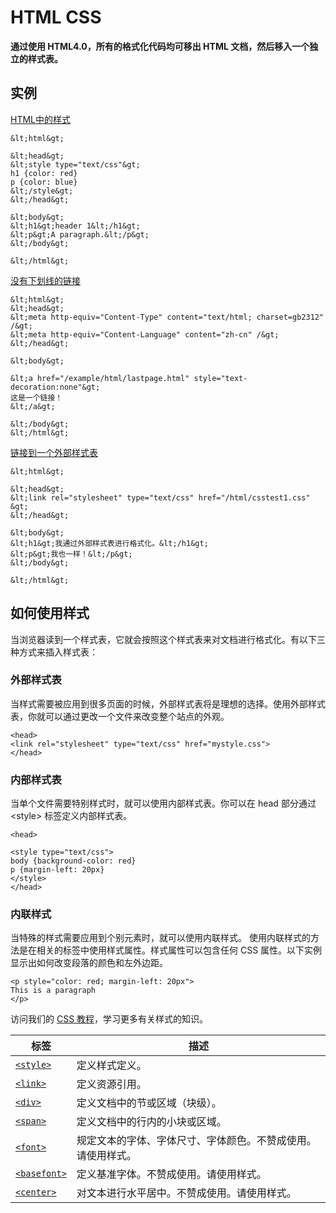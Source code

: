 
# HTML CSS




**通过使用 HTML4.0，所有的格式化代码均可移出 HTML 文档，然后移入一个独立的样式表。**

## 实例

[HTML中的样式](/tiy/t.asp?f=html_style)

```
&lt;html&gt;

&lt;head&gt;
&lt;style type="text/css"&gt;
h1 {color: red}
p {color: blue}
&lt;/style&gt;
&lt;/head&gt;

&lt;body&gt;
&lt;h1&gt;header 1&lt;/h1&gt;
&lt;p&gt;A paragraph.&lt;/p&gt;
&lt;/body&gt;

&lt;/html&gt;

```

[没有下划线的链接](/tiy/t.asp?f=html_linknoline)

```
&lt;html&gt;
&lt;head&gt;
&lt;meta http-equiv="Content-Type" content="text/html; charset=gb2312" /&gt;
&lt;meta http-equiv="Content-Language" content="zh-cn" /&gt;
&lt;/head&gt;

&lt;body&gt;

&lt;a href="/example/html/lastpage.html" style="text-decoration:none"&gt;
这是一个链接！
&lt;/a&gt;

&lt;/body&gt;
&lt;/html&gt;

```

[链接到一个外部样式表](/tiy/t.asp?f=html_link)

```
&lt;html&gt;

&lt;head&gt;
&lt;link rel="stylesheet" type="text/css" href="/html/csstest1.css" &gt;
&lt;/head&gt;

&lt;body&gt;
&lt;h1&gt;我通过外部样式表进行格式化。&lt;/h1&gt;
&lt;p&gt;我也一样！&lt;/p&gt;
&lt;/body&gt;

&lt;/html&gt;

```

## 如何使用样式

当浏览器读到一个样式表，它就会按照这个样式表来对文档进行格式化。有以下三种方式来插入样式表：

### 外部样式表

当样式需要被应用到很多页面的时候，外部样式表将是理想的选择。使用外部样式表，你就可以通过更改一个文件来改变整个站点的外观。

```
<head>
<link rel="stylesheet" type="text/css" href="mystyle.css">
</head>

```

### 内部样式表

当单个文件需要特别样式时，就可以使用内部样式表。你可以在 head 部分通过 &lt;style&gt; 标签定义内部样式表。

```
<head>

<style type="text/css">
body {background-color: red}
p {margin-left: 20px}
</style>
</head>

```

### 内联样式

当特殊的样式需要应用到个别元素时，就可以使用内联样式。 使用内联样式的方法是在相关的标签中使用样式属性。样式属性可以包含任何 CSS 属性。以下实例显示出如何改变段落的颜色和左外边距。

```
<p style="color: red; margin-left: 20px">
This is a paragraph
</p>

```

访问我们的 [CSS 教程](/css/index.asp "CSS 教程")，学习更多有关样式的知识。

| 标签 | 描述 |
| --- | --- |
| [`<style>`](/tags/tag_style.asp) | 定义样式定义。 |
| [`<link>`](/tags/tag_link.asp) | 定义资源引用。 |
| [`<div>`](/tags/tag_div.asp) | 定义文档中的节或区域（块级）。 |
| [`<span>`](/tags/tag_span.asp) | 定义文档中的行内的小块或区域。 |
| [`<font>`](/tags/tag_font.asp) | 规定文本的字体、字体尺寸、字体颜色。不赞成使用。请使用样式。 |
| [`<basefont>`](/tags/tag_basefont.asp) | 定义基准字体。不赞成使用。请使用样式。 |
| [`<center>`](/tags/tag_center.asp) | 对文本进行水平居中。不赞成使用。请使用样式。 |





